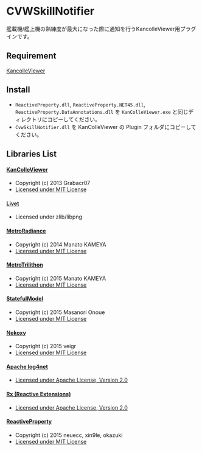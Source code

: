 # CVWSkillNotifier
艦載機/艦上機の熟練度が最大になった際に通知を行うKancolleViewer用プラグインです。

## Requirement
[KancolleViewer](https://github.com/Grabacr07/KanColleViewer)

## Install
* `ReactiveProperty.dll`, `ReactiveProperty.NET45.dll`, `ReactiveProperty.DataAnnotations.dll` を `KanColleViewer.exe` と同じディレクトリにコピーしてください。
* `CvwSkillNotifier.dll` を KanColleViewer の Plugin フォルダにコピーしてください。

## Libraries List
#### [KanColleViewer](https://github.com/Grabacr07/KanColleViewer)
- Copyright (c) 2013 Grabacr07
- [Licensed under MIT License](https://github.com/veigr/BattleInfoPlugin/blob/master/licenses/KanColleViewer.txt)

#### [Livet](http://ugaya40.hateblo.jp/entry/livet)
- Licensed under zlib/libpng

#### [MetroRadiance](https://github.com/Grabacr07/MetroRadiance)
- Copyright (c) 2014 Manato KAMEYA
- [Licensed under MIT License](https://github.com/veigr/BattleInfoPlugin/blob/master/licenses/MetroRadiance.txt)

#### [MetroTrilithon](https://github.com/Grabacr07/MetroTrilithon)
- Copyright (c) 2015 Manato KAMEYA
- [Licensed under MIT License](https://github.com/Grabacr07/MetroTrilithon/blob/mas!ter/LICENSE)

#### [StatefulModel](https://github.com/ugaya40/StatefulModel)
- Copyright (c) 2015 Masanori Onoue
- [Licensed under MIT License](https://github.com/ugaya40/StatefulModel/blob/master/LICENSE)

#### [Nekoxy](https://github.com/veigr/Nekoxy)
- Copyright (c) 2015 veigr
- [Licensed under MIT License](https://github.com/veigr/Nekoxy/blob/master/LICENSE)

#### [Apache log4net](http://logging.apache.org/log4net/)
- [Licensed under Apache License, Version 2.0](http://logging.apache.org/log4net/license.html)

#### [Rx (Reactive Extensions)](http://rx.codeplex.com/)
- [Licensed under Apache License, Version 2.0](https://rx.codeplex.com/license)

#### [ReactiveProperty](https://github.com/runceel/ReactiveProperty)
- Copyright (c) 2015 neuecc, xin9le, okazuki
- [Licensed under MIT License](https://github.com/runceel/ReactiveProperty/blob/master/LICENSE.txt)

